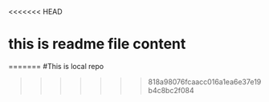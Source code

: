 <<<<<<< HEAD
# this is readme file content
=======
#This is local repo
>>>>>>> 818a98076fcaacc016a1ea6e37e19b4c8bc2f084
